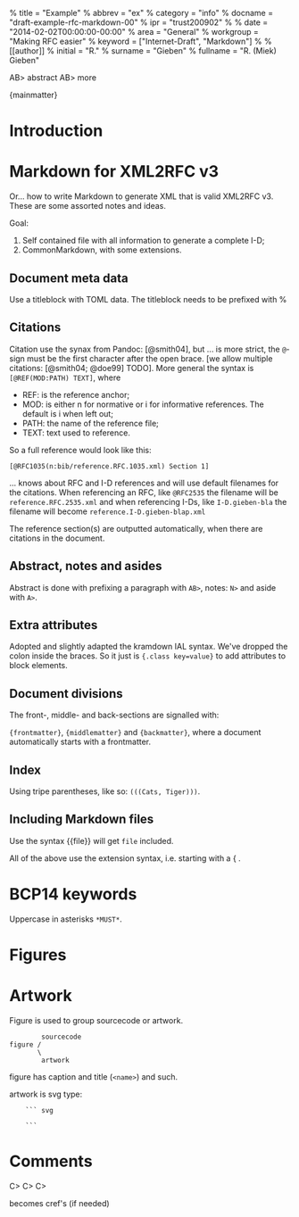 % title = "Example"
% abbrev = "ex"
% category = "info"
% docname = "draft-example-rfc-markdown-00"
% ipr = "trust200902"
%
% date = "2014-02-02T00:00:00-00:00"
% area = "General"
% workgroup = "Making RFC easier"
% keyword = ["Internet-Draft", "Markdown"]
%
% [[author]]
% initial = "R."
% surname = "Gieben"
% fullname = "R. (Miek) Gieben"

AB> abstract
AB> more

{mainmatter}

# Introduction

# Markdown for XML2RFC v3

Or... how to write Markdown to generate XML that is valid XML2RFC v3. These
are some assorted notes and ideas.

Goal:

1. Self contained file with all information to generate a complete I-D;
1. CommonMarkdown, with some extensions.

## Document meta data

Use a titleblock with TOML data. The titleblock needs to be prefixed with %

## Citations

Citation use the synax from Pandoc: [@smith04], but ... is more strict, the `@`-sign must be the first
character after the open brace. [we allow multiple citations: [@smith04; @doe99] TODO].
More general the syntax is `[@REF(MOD:PATH) TEXT]`, where

* REF: is the reference anchor;
* MOD: is either n for normative or i for informative references. The default is i when left
    out;
* PATH: the name of the reference file;
* TEXT: text used to reference.

So a full reference would look like this:

    [@RFC1035(n:bib/reference.RFC.1035.xml) Section 1]

... knows about RFC and I-D references and will use default filenames for the citations. When referencing
an RFC, like `@RFC2535` the filename will be `reference.RFC.2535.xml` and when referencing I-Ds, like
`I-D.gieben-bla` the filename will become `reference.I-D.gieben-blap.xml`

The reference section(s) are outputted automatically, when there are citations in the document.

## Abstract, notes and asides

Abstract is done with prefixing a paragraph with `AB>`, notes: `N>` and aside with `A>`.

## Extra attributes

Adopted and slightly adapted the kramdown IAL syntax. We've dropped the colon inside the
braces. So it just is `{.class key=value}` to add attributes to block elements.

## Document divisions

The front-, middle- and back-sections are signalled with:

`{frontmatter}`, `{middlematter}` and `{backmatter}`, where a document automatically starts
with a frontmatter.

## Index

Using tripe parentheses, like so: `(((Cats, Tiger)))`.

## Including Markdown files

Use the syntax {{file}} will get `file` included.

All of the above use the extension syntax, i.e. starting with a { .

# BCP14 keywords

Uppercase in asterisks `*MUST*`.

# Figures

# Artwork

Figure is used to group sourcecode or artwork.

            sourcecode
    figure /
           \
            artwork

figure has caption and title (`<name>`) and such.

artwork is svg type:

        ``` svg

        ```

# Comments

C>
C>
C>

becomes cref's (if needed)
